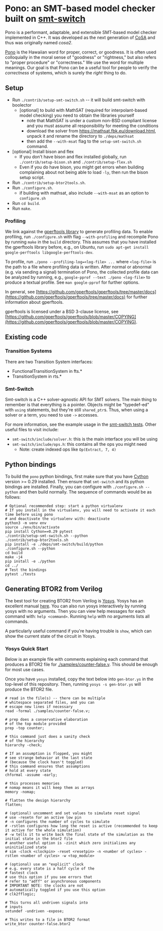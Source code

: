 # Pono: an SMT-based model checker built on [smt-switch](https://github.com/makaimann/smt-switch)
Pono is a performant, adaptable, and extensible SMT-based model checker implemented in C++. It was developed as the next
generation of [CoSA](https://github.com/cristian-mattarei/CoSA) and thus was originally named _cosa2_.

[Pono](http://wehewehe.org/gsdl2.85/cgi-bin/hdict?e=q-11000-00---off-0hdict--00-1----0-10-0---0---0direct-10-ED--4--textpukuielbert%2ctextmamaka-----0-1l--11-en-Zz-1---Zz-1-home-pono--00-3-1-00-0--4----0-0-11-10-0utfZz-8-00&a=d&d=D18537) is the Hawaiian word for proper, correct, or goodness. It is often used colloquially in the moral sense of "goodness" or "rightness," but also refers to "proper procedure" or "correctness." We use the word for multiple meanings. Our goal is that Pono can be a useful tool for people to verify the _correctness_ of systems, which is surely the _right_ thing to do.

## Setup

* Run `./contrib/setup-smt-switch.sh` -- it will build smt-switch with boolector
  * [optional] to build with MathSAT (required for interpolant-based model checking) you need to obtain the libraries yourself
    * note that MathSAT is under a custom non-BSD compliant license and you must assume all responsibility for meeting the conditions
    * download the solver from https://mathsat.fbk.eu/download.html, unpack it and rename the directory to `./deps/mathsat`
    * then add the `--with-msat` flag to the `setup-smt-switch.sh` command.
* [optional] Install bison and flex
  * If you don't have bison and flex installed globally, run `./contrib/setup-bison.sh` and `./contrib/setup-flex.sh`
  * Even if you do have bison, you might get errors when building complaining about not being able to load `-ly`, then run the bison setup script.
* Run `./contrib/setup-btor2tools.sh`.
* Run `./configure.sh`.
  * if building with mathsat, also include `--with-msat` as an option to `configure.sh`
* Run `cd build`.
* Run `make`.


### Profiling

We link against the [gperftools library](https://github.com/gperftools/gperftools)
to generate profiling data. To enable profiling, run `./configure.sh`
with flag `--with-profiling` and recompile Pono by running `make` in
the `build` directory. This assumes that you have installed the
gperftools library before, e.g., on Ubuntu, run `sudo apt-get install
google-perftools libgoogle-perftools-dev`.

To profile, run `./pono --profiling-log=<log-file> ...` where
`<log-file>` is the path to a file where profiling data is
written. After normal or abnormal (e.g. via sending a signal)
termination of Pono, the collected profile data can be analyzed by
running, e.g., `google-pprof --text ./pono <log-file>` to produce a
textual profile. See `man google-pprof` for further options.

In general, see
[https://github.com/gperftools/gperftools/tree/master/docs](https://github.com/gperftools/gperftools/tree/master/docs)
for further information about gperftools.

gperftools is licensed under a BSD 3-clause license, see
[https://github.com/gperftools/gperftools/blob/master/COPYING](https://github.com/gperftools/gperftools/blob/master/COPYING).

## Existing code

### Transition Systems
There are two Transition System interfaces:
* FunctionalTransitionSystem in fts.*
* TransitionSystem in rts.*


### Smt-Switch
Smt-switch is a C++ solver-agnostic API for SMT solvers. The main thing to remember is that everything is a pointer. Objects might be "typedef-ed" with `using` statements, but they're still `shared_ptr`s. Thus, when using a solver or a term, you need to use `->` accesses.

For more information, see the example usage in the [smt-switch tests](https://github.com/makaimann/smt-switch/tree/master/tests/btor).
Other useful files to visit include:
* `smt-switch/include/solver.h`: this is the main interface you will be using
* `smt-switch/include/ops.h`: this contains all the ops you might need
  * Note: create indexed ops like `Op(Extract, 7, 4)`

## Python bindings
To build the `pono` python bindings, first make sure that you have [Cython](https://cython.org/) version >= 0.29 installed. Then ensure that `smt-switch` and its python bindings are installed. Finally, you can configure with `./configure.sh --python` and then build normally. The sequence of commands would be as follows:
```
# Optional recommended step: start a python virtualenv
# If you install in the virtualenv, you will need to activate it each time before using pono
# and deactivate the virtualenv with: deactivate
python3 -m venv env
source ./env/bin/activate
pip install Cython==0.29 pytest
./contrib/setup-smt-switch.sh --python
./contrib/setup-btor2tools.sh
pip install -e ./deps/smt-switch/build/python
./configure.sh --python
cd build
make -j4
pip install -e ./python
cd ../
# Test the bindings
pytest ./tests
```

## Generating BTOR2 from Verilog

The best tool for creating BTOR2 from Verilog is [Yosys](https://github.com/YosysHQ/yosys). Yosys has an excellent manual [here](http://www.clifford.at/yosys/files/yosys_manual.pdf). 
You can also run yosys interactively by running yosys with no arguments. Then you can view help messages for each command with: `help <command>`. Running `help` with no arguments lists all commands.

A particularly useful command if you're having trouble is `show`, which can show the current state of the circuit in Yosys.

### Yosys Quick Start

Below is an example file with comments explaining each command that produces a BTOR2 file for [./samples/counter-false.v](./samples/counter-false.v). This should be enough for most use cases.

Once you have `yosys` installed, copy the text below into `gen-btor.ys` in the top-level of this repository. Then, running `yosys -s gen-btor.ys` will produce the BTOR2 file.

```
# read in the file(s) -- there can be multiple
# whitespace separated files, and you can
# escape new lines if necessary
read -formal ./samples/counter-false.v;

# prep does a conservative elaboration
# of the top module provided
prep -top counter;

# this command just does a sanity check
# of the hierarchy
hierarchy -check;

# If an assumption is flopped, you might
# see strange behavior at the last state
# (because the clock hasn't toggled)
# this command ensures that assumptions
# hold at every state
chformal -assume -early;

# this processes memories
# nomap means it will keep them as arrays
memory -nomap;

# flatten the design hierarchy
flatten;

# (optional) uncomment and set values to simulate reset signal
# use -resetn for an active low pin
# -n configures the number of cycles to simulate
# -rstlen configures how long the reset is active (recommended to keep it active for the whole simulation)
# -w tells it to write back the final state of the simulation as the initial state in the btor2 file
# another useful option is -zinit which zero initializes any uninitialized state
# sim -clock <clockpin> -reset <resetpin> -n <number of cycles> -rstlen <number of cycles> -w <top_module>

# (optional) use an "explicit" clock
# e.g. every state is a half cycle of the
# fastest clock
# use this option if you see errors that
# refer to "adff" or asynchronous components
# IMPORTANT NOTE: the clocks are not
# automatically toggled if you use this option
# clk2fflogic;

# This turns all undriven signals into
# inputs
setundef -undriven -expose;

# This writes to a file in BTOR2 format
write_btor counter-false.btor2
```
